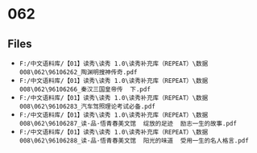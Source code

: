 # 062

## Files

- `F:/中文语料库/【01】读秀\读秀 1.0\读秀补充库（REPEAT）\数据008\062\96106262_陶渊明搜神传奇.pdf`
- `F:/中文语料库/【01】读秀\读秀 1.0\读秀补充库（REPEAT）\数据008\062\96106266_秦汉三国皇帝传  下.pdf`
- `F:/中文语料库/【01】读秀\读秀 1.0\读秀补充库（REPEAT）\数据008\062\96106283_汽车驾照理论考试必备.pdf`
- `F:/中文语料库/【01】读秀\读秀 1.0\读秀补充库（REPEAT）\数据008\062\96106287_读·品·悟青春美文馆  绽放的足迹  励志一生的故事.pdf`
- `F:/中文语料库/【01】读秀\读秀 1.0\读秀补充库（REPEAT）\数据008\062\96106288_读·品·悟青春美文馆  阳光的味道  受用一生的名人格言.pdf`
